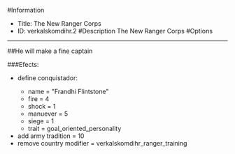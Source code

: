 #Information
 - Title: The New Ranger Corps
 - ID: verkalskomdihr.2
#Description
The New Ranger Corps
#Options

___
##He will make a fine captain

###Efects:<ul><li>define conquistador:</li><ul><li>name = "Frandhi Flintstone"</li><li>fire = 4</li><li>shock = 1</li><li>manuever = 5</li><li>siege = 1</li><li>trait = goal_oriented_personality</li></ul><li>add army tradition = 10</li><li>remove country modifier = verkalskomdihr_ranger_training</li></ul>
